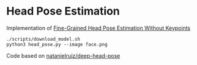# Head Pose Estimation

Implementation of [Fine-Grained Head Pose Estimation Without Keypoints](https://arxiv.org/abs/1710.00925)

    ./scripts/download_model.sh
    python3 head_pose.py --image face.png

Code based on [natanielruiz/deep-head-pose](https://github.com/natanielruiz/deep-head-pose)
